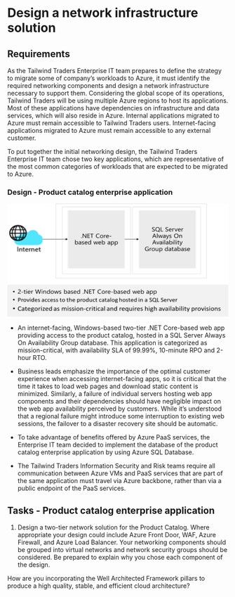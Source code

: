 
# Design a network infrastructure solution  

## Requirements

As the Tailwind Traders Enterprise IT team prepares to define the strategy to migrate some of company’s workloads to Azure, it must identify the required networking components and design a network infrastructure necessary to support them. Considering the global scope of its operations, Tailwind Traders will be using multiple Azure regions to host its applications. Most of these applications have dependencies on infrastructure and data services, which will also reside in Azure. Internal applications migrated to Azure must remain accessible to Tailwind Traders users. Internet-facing applications migrated to Azure must remain accessible to any external customer. 

To put together the initial networking design, the Tailwind Traders Enterprise IT team chose two key applications, which are representative of the most common categories of workloads that are expected to be migrated to Azure.  

### Design - Product catalog enterprise application

![Product catalog architecture](media/catalog.png)

- An internet-facing, Windows-based two-tier .NET Core-based web app providing access to the product catalog, hosted in a SQL Server Always On Availability Group database. This application is categorized as mission-critical, with availability SLA of 99.99%, 10-minute RPO and 2-hour RTO. 

-	Business leads emphasize the importance of the optimal customer experience when accessing internet-facing apps, so it is critical that the time it takes to load web pages and download static content is minimized. Similarly, a failure of individual servers hosting web app components and their dependencies should have negligible impact on the web app availability perceived by customers. While it’s understood that a regional failure might introduce some interruption to existing web sessions, the failover to a disaster recovery site should be automatic.

- To take advantage of benefits offered by Azure PaaS services, the Enterprise IT team decided to implement the database of the product catalog enterprise application by using Azure SQL Database. 

- The Tailwind Traders Information Security and Risk teams require all communication between Azure VMs and PaaS services that are part of the same application must travel via Azure backbone, rather than via a public endpoint of the PaaS services. 

## Tasks - Product catalog enterprise application

1. Design a two-tier network solution for the Product Catalog. Where appropriate your design could include Azure Front Door, WAF, Azure Firewall, and Azure Load Balancer. Your networking components should be grouped into virtual networks and network security groups should be considered. Be prepared to explain why you chose each component of the design. 

How are you incorporating the Well Architected Framework pillars to produce a high quality, stable, and efficient cloud architecture?

